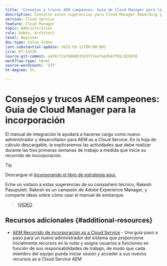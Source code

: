 ```yaml
---
title: 'Consejos y trucos AEM campeones: Guía de Cloud Manager para la incorporación'
description: Consulte estas sugerencias para Cloud Manager Embarding y el manual de integración de AEM campeón y experto, Rakesh Pasupuleti.
version: Cloud Service
feature: Cloud Manager
topic: Administration
role: Admin, Architect
level: Beginner
doc-type: Value Video
last-substantial-update: 2023-05-11T00:00:00Z
jira: KT-13228
source-git-commit: a439c72a7b080633d3777eefad3b47f01c92b970
workflow-type: tm+mt
source-wordcount: '177'
ht-degree: 5%

---
```



# Consejos y trucos AEM campeones: Guía de Cloud Manager para la incorporación

El manual de integración le ayudará a hacerse cargo como nuevo administrador y desarrollador para AEM as a Cloud Service. En la hoja de cálculo descargable, le explicaremos las actividades que debe realizar durante las tres primeras semanas de trabajo a medida que inicie su recorrido de incorporación.

>[!TIP]
>
>Descargue el [Incorporando el libro de estrategia aquí.](./assets/AEM-Cloud-Manager-Onboarding-Playbook.xlsx)

Eche un vistazo a estas sugerencias de su compañero técnico, Rakesh Pasupuleti. Rakesh es un campeón de Adobe Experience Manager, y comparte ideas sobre cómo usar el manual de embarque.

>[!VIDEO](https://video.tv.adobe.com/v/3419299?quality=12&learn=on)

## Recursos adicionales {#additional-resources}

* [AEM Recorrido de incorporación as a Cloud Service](https://experienceleague.adobe.com/docs/experience-manager-cloud-service/content/onboarding/journey/overview.html?lang=es) - Una guía paso a paso para un nuevo administrador del sistema que proporcione inicialmente recursos en la nube y asigne usuarios a funciones en función de sus responsabilidades de trabajo, de modo que cada miembro del equipo pueda iniciar sesión y acceder a sus nuevos recursos as a Cloud Service AEM
